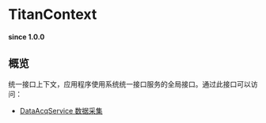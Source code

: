 # TitanContext				
#### since 1.0.0 ####

## 概览

统一接口上下文，应用程序使用系统统一接口服务的全局接口。通过此接口可以访问：

- [DataAcqService 数据采集](DataAcqService.md)